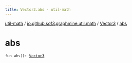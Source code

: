 ```yaml
---
title: Vector3.abs - util-math
---
```


[util-math](../../index.html) / [io.github.sof3.graphmine.util.math](../index.html) / [Vector3](index.html) / [abs](./abs.html)

# abs

`fun abs(): `[`Vector3`](index.html)